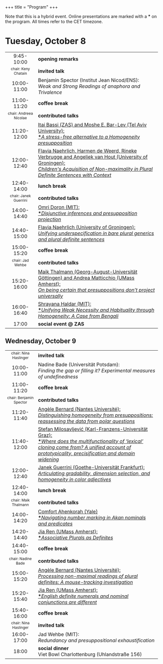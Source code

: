 +++
title = "Program"
+++


<p>Note that this is a hybrid event. Online presentations are marked
with a <strong>*</strong> on the program. All times refer to the CET timezone.</p>
<h1>Tuesday, October 8</h1>
<table>
<colgroup>
<col />
<col style="width: 80%" />
</colgroup>
<tbody>
<tr>
<td style="text-align: center;">9:45-10:00</th>
<td style="text-align: left;"><strong>opening remarks</strong></th>
</tr>
<tr class="merge">
<td style="font-size: 75%; border-bottom: none; text-align: center;">chair: Keny Chatain</td>
<td style="border-bottom: none; text-align: left;">
<strong>invited talk</strong>
</td>
</tr>
<tr>
<td style="text-align: center;">10:00-11:00</td>
<td style="text-align: left;">Benjamin Spector (Institut Jean
Nicod/ENS):
<br>
<em>Weak and Strong Readings of anaphora and Trivalence</em>
</td>
</tr>
<tr>
<td style="text-align: center;">11:00-11:20</td>
<td style="text-align: left;"><strong>coffee break</strong></td>
</tr>
<tr>
<td style="text-align: center; border-bottom: none; font-size: 75%;">chair: Andreea Nicolae</td>
<td style="text-align: left; border-bottom: none;"><strong>contributed talks</strong></td>
</tr>
<tr>
<td style="border-bottom: none; text-align: center;">11:20-12:00</td>
<td style="border-bottom: none; text-align: left;"><a href="/abstracts/bassi_barlev.pdf">Itai Bassi (ZAS) and Moshe E. Bar-Lev (Tel
Aviv University): 
<br><strong>*</strong><em>A stress-free alternative to a Homogeneity
presupposition</em></a>
</td>
</tr>
<tr>
<td style="text-align: center;">12:00-12:40</td>
<td style="text-align: left;"><a href="/abstracts/naehrlich_nonmaxL1acquisition.pdf">Flavia Naehrlich, Harmen de Weerd, Rineke
Verbrugge and Angeliek van Hout (University of Groningen):
<br><em>Children's Acquisition of Non-maximality in Plural Definite
Sentences with Context</em></a></td>
</tr>
<tr>
<td style="text-align: center;">12:40-14:00</td>
<td style="text-align: left;"><strong>lunch break</strong></td>
</tr>
<tr>
<td style="font-size: 75%; border-bottom: none; text-align: center;">chair: Janek Guerrini</td>
<td style="border-bottom: none; text-align: left;"><strong>contributed talks</strong></td>
</tr>
<tr>
<td style="border-bottom: none; text-align: center;">14:00-14:40</td>
<td style="border-bottom: none; text-align: left;"><a href="/abstracts/doron.pdf">Omri Doron (MIT):<br>
<strong>*</strong><em>Disjunctive inferences and presupposition
projection</em></a></td>
</tr>
<tr>
<td style="text-align: center;">14:40-15:00</td>
<td style="text-align: left;"><a href="/abstracts/naehrlich_generics.pdf">Flavia Naehrlich (University of
Groningen): <br><em>Unifying underspecification in bare plural generics and
plural definite sentences</em></a></td>
</tr>
<tr>
<td style="text-align: center;">15:00-15:20</td>
<td style="text-align: left;"><strong>coffee break</strong></td>
</tr>
<tr>
<td style="font-size: 75%; border-bottom: none; text-align: center;">chair: Jad Wehbe</td>
<td style="border-bottom: none; text-align: left;"><strong>contributed talks</strong></td>
</tr>
<tr>
<td style="border-bottom: none; text-align: center;">15:20-16:00</td>
<td style="border-bottom: none; text-align: left;"><a href="/abstracts/thalmann_matticchio.pdf">Maik Thalmann (Georg-August-Universität
Göttingen) and Andrea Matticchio (UMass Amherst): <br><em>On being certain
that presuppositions don’t project universally</em></a></td>
</tr>
<tr>
<td style="text-align: center;">16:00-16:40</td>
<td style="text-align: left;"><a href="/abstracts/haldar.pdf">Shrayana Haldar (MIT):
<br><strong>*</strong><em>Unifying Weak Necessity and Habituality through
Homogeneity: A Case from Bengali</em></a></td>
</tr>
<tr>
<td style="text-align: center;">17:00</td>
<td style="text-align: left;"><strong>social event @ ZAS</strong></td>
</tr>
</tbody>
</table>
<h2>Wednesday, October 9</h2>
<table>
<colgroup>
<col />
<col style="width: 80%" />
</colgroup>
<tbody>
<tr>
<td style="font-size: 75%;border-bottom: none; text-align: center;">chair: Nina Haslinger</td>
<td style="border-bottom: none; text-align: left;">
<strong>invited talk</strong>
</td>
</tr>
<tr>
<td style="text-align: center;">10:00-11:00</th>
<td style="text-align: left;">Nadine Bade (Universität Potsdam):
<br>
<em>Finding the gap or filling it? Experimental measures of undefinedness</em>
</td>
</tr>
<tr>
<td style="text-align: center;">11:00-11:20</td>
<td style="text-align: left;"><strong>coffee break</strong></td>
</tr>
<tr>
<td style="font-size: 75%; border-bottom: none; text-align: center;">chair: Benjamin Spector</td>
<td style="border-bottom: none; text-align: left;"><strong>contributed talks</strong></td>
</tr>
<tr>
<td style="border-bottom: none; text-align: center;">11:20-11:40</td>
<td style="border-bottom: none; text-align: left;"><a href="/abstracts/bernard_questions.pdf">Angèle Bernard (Nantes Université):
<br><em>Distinguishing homogeneity from presuppositions: reassessing the
data from polar questions</em></a></td>
</tr>
<tr>
<td style="border-bottom: none;text-align: center;">11:40-12:00</td>
<td style="border-bottom: none;text-align: left;"><a href="/abstracts/milosavljevic.pdf">Stefan Milosavljević
(Karl-Franzens-Universität Graz): <br><strong>*</strong><em>Where does the multifunctionality of ‘lexical’ cloning come from? A unified account of prototypicality, precisification and domain widening</em></a></td>
</tr>
<tr>
<td style="text-align: center;">12:00-12:40</td>
<td style="text-align: left;"><a href="/abstracts/guerrini.pdf">Janek Guerrini (Goethe-Universität
Frankfurt): <br><em>Articulating gradability, dimension selection, and
homogeneity in color adjectives</em></a></td>
</tr>
<tr>
<td style="text-align: center;">12:40-14:00</td>
<td style="text-align: left;"><strong>lunch break</strong></td>
</tr>
<tr>
<td style="font-size: 75%; border-bottom: none; text-align: center;">chair: Maik Thalmann</td>
<td style="border-bottom: none; text-align: left;"><strong>contributed talks</strong></td>
</tr>
<tr>
<td style="border-bottom: none; text-align: center;">14:00-14:20</td>
<td style="border-bottom: none; text-align: left;"><a href="/abstracts/ahenkorah.pdf">Comfort Ahenkorah (Yale)
<br><strong>*</strong><em>Navigating number marking in Akan nominals and
predicates</em></a></td>
</tr>
<tr>
<td style="text-align: center;">14:20-14:40</td>
<td style="text-align: left;"><a href="/abstracts/ren_assoc.pdf">Jia Ren (UMass Amherst):
<br><strong>*</strong><em>Associative Plurals as Definites</em></a></td>
</tr>
<tr>
<td style="text-align: center;">14:40-15:00</td>
<td style="text-align: left;"><strong>coffee break</strong></td>
</tr>
<tr>
<tr>
<td style="font-size: 75%; border-bottom: none; text-align: center;">chair: Nadine Bade</td>
<td style="border-bottom: none; text-align: left;"><strong>contributed talks</strong></td>
</tr>
<td style="border-bottom: none; text-align: center;">15:00-15:20</td>
<td style="border-bottom: none; text-align: left;"><a href="/abstracts/bernard_mt.pdf">Angèle Bernard (Nantes Université):
<br><em>Processing non-maximal readings of plural definites: A
mouse-tracking investigation</em></a></td>
</tr>
<tr>
<td style="text-align: center;">15:20-15:40</td>
<td style="text-align: left;"><a href="/abstracts/ren_num.pdf">Jia Ren (UMass Amherst):
<br><strong>*</strong><em>English definite numerals and nominal conjunctions
are different</em></a></td>
</tr>
<tr>
<td style="text-align: center;">15:40-16:00</td>
<td style="text-align: left;"><strong>coffee break</strong></td>
</tr>
<tr>
<td style="font-size: 75%; border-bottom: none; text-align: center;">chair: Nina Haslinger</td>
<td style="border-bottom: none; text-align: left;">
<strong>invited talk</strong>
</td>
</tr>
<tr>
<td style="text-align: center;">16:00-17:00</td>
<td style="text-align: left;">Jad Wehbe (MIT):
<br>
<em>Redundancy and presuppositional exhaustification</em>
</td>
</tr>
<tr>
<td style="text-align: center;">18:00</td>
<td style="text-align: left;"><strong>social dinner</strong><br>
Viet Bowl Charlottenburg (Uhlandstraße 156)
</td>
</tr>
</tbody>
</table>

